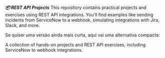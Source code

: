 ***📦 REST API Projects***
This repository contains practical projects and exercises using REST API integrations.
You'll find examples like sending incidents from ServiceNow to a webhook, simulating integrations with Jira, Slack, and more.

Se quiser uma versão ainda mais curta, aqui vai uma alternativa compacta:

A collection of hands-on projects and REST API exercises, including ServiceNow to webhook integrations.